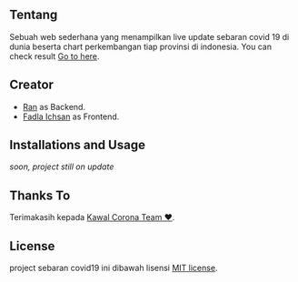 ## Tentang

Sebuah web sederhana yang menampilkan live update sebaran covid 19 di dunia beserta chart perkembangan tiap provinsi di indonesia. You can check result <a href="https://covid19try.herokuapp.com/">Go to here</a>. 

## Creator

* <a href="https://github.com/rans0">Ran</a> as Backend.
* <a href="https://github.com/IFadla">Fadla Ichsan</a> as Frontend.

## Installations and Usage
 *soon, project still on update*

## Thanks To

Terimakasih kepada <a href="https://kawalcorona.com/">Kawal Corona Team ❤</a>.

## License

project sebaran covid19 ini dibawah lisensi  [MIT license](https://opensource.org/licenses/MIT).
